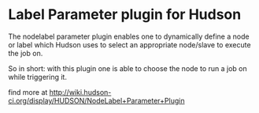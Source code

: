 Label Parameter plugin for Hudson
==================================

The nodelabel parameter plugin enables one to dynamically define a node or label which Hudson uses to select an appropriate node/slave to execute the job on.

So in short: with this plugin one is able to choose the node to run a job on while triggering it.

find more at http://wiki.hudson-ci.org/display/HUDSON/NodeLabel+Parameter+Plugin

